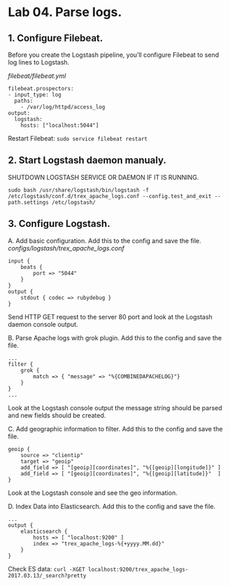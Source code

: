 # Lab 04. Parse logs.

## 1. Configure Filebeat.
Before you create the Logstash pipeline, you’ll configure Filebeat to send log lines to Logstash.

_filebeat/filebeat.yml_
```
filebeat.prospectors:
- input_type: log
  paths:
    - /var/log/httpd/access_log 
output:
  logstash:
    hosts: ["localhost:5044"]
```

Restart Filebeat: `sudo service filebeat restart`

## 2. Start Logstash daemon manualy.
SHUTDOWN LOGSTASH SERVICE OR DAEMON IF IT IS RUNNING. 
```
sudo bash /usr/share/logstash/bin/logstash -f /etc/logstash/conf.d/trex_apache_logs.conf --config.test_and_exit --path.settings /etc/logstash/
```

## 3. Configure Logstash.

A. Add basic configuration. Add this to the config and save the file.
_configs/logstash/trex_apache_logs.conf_
```
input {
    beats {
        port => "5044"
    }
}
output {
    stdout { codec => rubydebug }
}
```

Send HTTP GET request to the server 80 port and look at the Logstash daemon console output.

B. Parse Apache logs with grok plugin. Add this to the config and save the file.
```
...
filter {
    grok {
        match => { "message" => "%{COMBINEDAPACHELOG}"}
    }
}
...
```
Look at the Logstash console output the message string should be parsed and new fields should be created.

C. Add geographic information to filter. Add this to the config and save the file.
```
geoip {
    source => "clientip"
    target => "geoip"
    add_field => [ "[geoip][coordinates]", "%{[geoip][longitude]}" ]
    add_field => [ "[geoip][coordinates]", "%{[geoip][latitude]}"  ]
}
```
Look at the Logstash console and see the geo information.


D. Index Data into Elasticsearch. Add this to the config and save the file.

```
...
output {
    elasticsearch {
        hosts => [ "localhost:9200" ]
        index => "trex_apache_logs-%{+yyyy.MM.dd}"
    }
}
```

Check ES data: `curl -XGET localhost:9200/trex_apache_logs-2017.03.13/_search?pretty`
